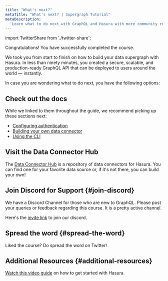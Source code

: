 ```yaml
---
title: "What's next?"
metaTitle: "What's next? | Supergraph Tutorial"
metaDescription:
  'Learn what to do next with GraphQL and Hasura with more community resources. Join our discord channel for support.'
---
```


import TwitterShare from './twitter-share';

Congratulations! You have successfully completed the course.

We took you from start to finish on how to build your data supergraph with Hasura. In less than ninety minutes, you
created a secure, scalable, and production-ready GraphQL API that can be deployed to users around the world — instantly.

In case you are wondering what to do next, you have the following options:

## Check out the docs

While we linked to them throughout the guide, we recommend picking up these sections next:

- [Configuring authentication](https://hasura.io/docs/3.0/authentication/overview/)
- [Building your own data connector](https://hasura.io/docs/3.0/connectors/overview/)
- [Using the CLI](https://hasura.io/docs/3.0/ci-cd/overview/)

## Visit the Data Connector Hub

The [Data Connector Hub](https://hasura.io/connectors) is a repository of data connectors for Hasura. You can find one
for your favorite data source or, if it's not there, you can build your own!

## Join Discord for Support {#join-discord}

We have a Discord Channel for those who are new to GraphQL. Please post your queries or feedback regarding this course.
It is a pretty active channel.

Here's the [invite link](https://discord.com/invite/hasura) to join our discord.

## Spread the word {#spread-the-word}

Liked the course? Do spread the word on Twitter! <TwitterShare />

## Additional Resources {#additional-resources}

[Watch this video guide](https://hasura.io/events/webinar/get-started-with-hasura/?pg=learn&plcmt=body&cta=getting-started&tech=)
on how to get started with Hasura.

